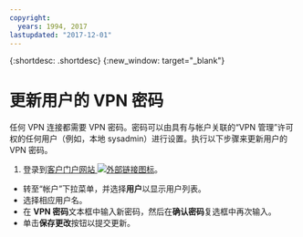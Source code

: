 ```yaml
---
copyright:
  years: 1994, 2017
lastupdated: "2017-12-01"
---
```


{:shortdesc: .shortdesc}
{:new_window: target="_blank"}

# 更新用户的 VPN 密码

任何 VPN 连接都需要 VPN 密码。密码可以由具有与帐户关联的“VPN 管理”许可权的任何用户（例如，本地 sysadmin）进行设置。执行以下步骤来更新用户的 VPN 密码。

1. 登录到[客户门户网站 ![外部链接图标](../../icons/launch-glyph.svg "外部链接图标")](https://control.softlayer.com/)。
* 转至“帐户”下拉菜单，并选择**用户**以显示用户列表。
* 选择相应用户名。
* 在 **VPN 密码**文本框中输入新密码，然后在**确认密码**复选框中再次输入。
* 单击**保存更改**按钮以提交更新。
